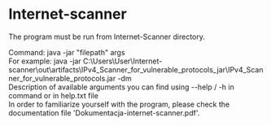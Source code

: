 # Internet-scanner

The program must be run from Internet-Scanner directory.

Command: java -jar "filepath" args <br/>
For example: java -jar C:\Users\User\Internet-scanner\out\artifacts\IPv4_Scanner_for_vulnerable_protocols_jar\IPv4_Scanner_for_vulnerable_protocols.jar -dm <br/>
Description of available arguments you can find using --help / -h in command or in help.txt file<br/>
In order to familiarize yourself with the program, please check the documentation file 'Dokumentacja-internet-scanner.pdf'.
